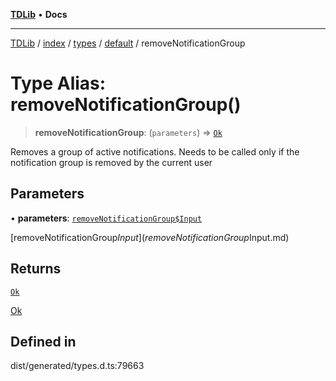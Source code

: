 [**TDLib**](../../../../../../README.md) • **Docs**

***

[TDLib](../../../../../../modules.md) / [index](../../../../../README.md) / [types](../../../README.md) / [default](../README.md) / removeNotificationGroup

# Type Alias: removeNotificationGroup()

> **removeNotificationGroup**: (`parameters`) => [`Ok`](Ok-1.md)

Removes a group of active notifications. Needs to be called only if the notification group is removed by the current user

## Parameters

• **parameters**: [`removeNotificationGroup$Input`](removeNotificationGroup$Input.md)

[removeNotificationGroup$Input](removeNotificationGroup$Input.md)

## Returns

[`Ok`](Ok-1.md)

[Ok](Ok-1.md)

## Defined in

dist/generated/types.d.ts:79663
